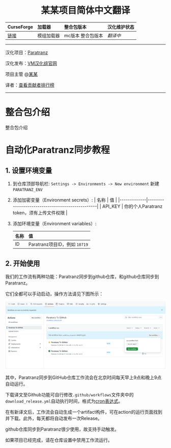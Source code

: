 <div align="center"> 
   <h1>某某项目简体中文翻译</h1>
</div>

CurseForge|加载器|整合包版本|汉化维护状态
:-|:-|:-|:-
[链接](原链接)|模组加载器|mc版本 整合包版本|*翻译中*|

---

汉化项目：[Paratranz](https://paratranz.cn/projects/项目)

汉化发布：[VM汉化组官网](https://vmct-cn.top/modpacks/项目)

项目主管 @[某某](https://github.com/某某)

译者：[查看贡献者排行榜](https://paratranz.cn/projects/项目/leaderboard)


---

# 整合包介绍

整合包介绍

# 自动化Paratranz同步教程

## 1. 设置环境变量

1. 到仓库顶部导航栏: `Settings -> Environments -> New environment` 新建 `PARATRANZ_ENV`
2. 添加加密变量（Environment secrets）: 
   | 名称        | 值                                              |
   |-------------|-------------------------------------------------|
   | API_KEY     | 你的个人Paratranz token，须有上传文件权限         |
3. 添加环境变量（Environment variables）: 

   | 名称   | 值                                   |
   |--------|--------------------------------------|
   | ID     | Paratranz项目ID，例如 `10719`         |


## 2. 开始使用

我们的工作流有两种功能：Paratranz同步到github仓库，和github仓库同步到Paratranz。

它们全都可以手动启动，操作方法请见下图所示：

![](.github/action.png)

其中，Paratranz同步到GitHub仓库工作流会在北京时间每天早上9点和晚上9点自动运行。

下载译文至Github功能可自行修改`.github/workflows`文件夹中的`download_release.yml`自动执行时间，格式为[cron表达式](https://blog.csdn.net/Stromboli/article/details/141962560)。

在有新译文后，工作流会自动生成一个artifact构件，可在action的运行页面找到并下载。此外，每天都将自动发布一次Release。

github仓库同步到Paratranz很少使用，故支持手动触发。

如果项目已经完成，请在仓库设置中禁用工作流运行。
